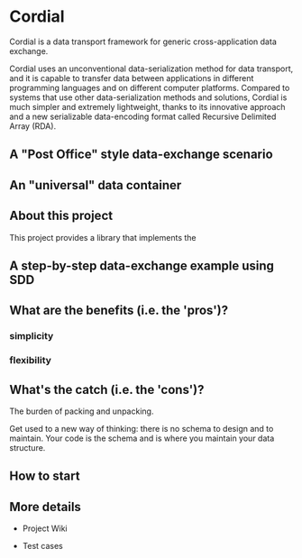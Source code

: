 # Cordial
Cordial is a data transport framework for generic cross-application data exchange.

Cordial uses an unconventional data-serialization method for data transport, and it is capable to transfer data between applications in different programming languages and on different computer platforms. Compared to systems that use other data-serialization methods and solutions, Cordial is much simpler and extremely lightweight, thanks to its innovative approach and a new serializable data-encoding format called Recursive Delimited Array (RDA).

## A "Post Office" style data-exchange scenario


## An "universal" data container 

## About this project

This project provides a library that implements the  


## A step-by-step data-exchange example using SDD

## What are the benefits (i.e. the 'pros')?

### simplicity

### flexibility

## What's the catch (i.e. the 'cons')?

The burden of packing and unpacking. 

Get used to a new way of thinking: there is no schema to design and to maintain. Your code is the schema and is where you maintain your data structure. 

## How to start

## More details

* Project Wiki

* Test cases
